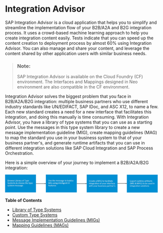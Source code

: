 <!-- loio3309fe09278848a29e263931730432ba -->

# Integration Advisor

SAP Integration Advisor is a cloud application that helps you to simplify and streamline the implementation flow of your B2B/A2A and B2G integration process. It uses a crowd-based machine learning approach to help you create integration content easily. Tests indicate that you can speed up the content creation to deployment process by almost 60% using Integration Advisor. You can also manage and share your content, and leverage the content shared by other application users with similar business needs.

> ### Note:  
> SAP Integration Advisor is available on the Cloud Foundry \(CF\) environment. The Interfaces and Mappings designed in Neo environment are also compatible in the CF environment.

Integration Advisor solves the biggest problem that you face in B2B/A2A/B2G integration: multiple business partners who use different industry standards like UN/EDIFACT, SAP IDoc, and ASC X12, to name a few. Each new standard creates a need for a new interface that facilitates this integration, and doing this manually is time consuming. With Integration Advisor, you have a library of type systems that you can use as a starting point. Use the messages in this type system library to create a new message implementation guideline \(MIG\), create mapping guidelines \(MAG\) to map the standard you use in your business system to that of your business partner's, and generate runtime artifacts that you can use in different integration solutions like SAP Cloud Integration and SAP Process Orchestration.

Here is a simple overview of your journey to implement a B2B/A2A/B2G integration:



![](images/Image_Map_IA_Overview_893e261.png)

**Table of Contents**

-   [Library of Type Systems](50-Development/library-of-type-systems-740136b.md)
-   [Custom Type Systems](50-Development/custom-type-systems-884bb25.md)
-   [Message Implementation Guidelines \(MIGs\)](50-Development/message-implementation-guidelines-migs-f9f2bab.md)
-   [Mapping Guidelines \(MAGs\)](50-Development/mapping-guidelines-mags-42124f4.md)


